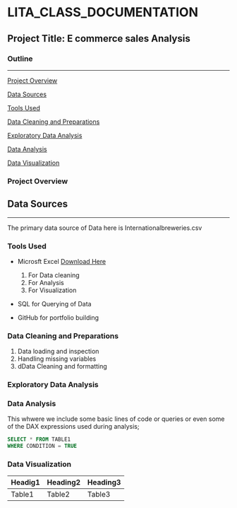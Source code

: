 # LITA_CLASS_DOCUMENTATION

## Project Title: E commerce sales Analysis
### Outline
---

[Project Overview](#project-overview)


[Data Sources](#data-sources)

[Tools Used](#tools-used)


[Data Cleaning and Preparations](#data-cleaning-and-preparations)

[Exploratory Data Analysis](#exploratory-data-analysis)

[Data Analysis](#data-analysis)

[Data Visualization](data-visualization)

### Project Overview


## Data Sources
---
The primary data source of Data  here is Internationalbreweries.csv

### Tools Used
- Microsft Excel [Download Here](https://www.microsoft.com)
  
   1. For Data cleaning
   2. For Analysis
   3. For  Visualization
- SQL for Querying of Data
- GitHub for portfolio building

### Data Cleaning and Preparations

1. Data loading and inspection
2. Handling missing variables
3. dData Cleaning and formatting

### Exploratory Data Analysis



### Data Analysis
This whwere we include some basic lines of code or queries or even some of the DAX expressions used during analysis;
```SQL
SELECT * FROM TABLE1
WHERE CONDITION = TRUE
```

### Data Visualization

|Headig1|Heading2|Heading3|
|-------|--------|--------|
|Table1 |Table2  |Table3  |

